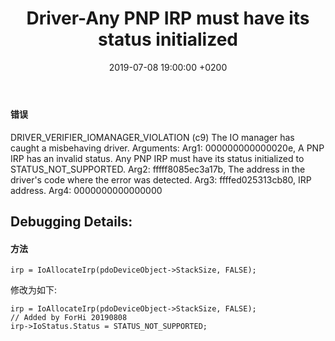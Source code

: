 ﻿---
layout: post
title:  "Driver-Any PNP IRP must have its status initialized"
date:   2019-07-08 19:00:00 +0200
categories: Driver
---
#### 错误
DRIVER_VERIFIER_IOMANAGER_VIOLATION (c9)
The IO manager has caught a misbehaving driver.
Arguments:
Arg1: 000000000000020e, A PNP IRP has an invalid status. Any PNP IRP must have its status initialized
	to STATUS_NOT_SUPPORTED.
Arg2: fffff8085ec3a17b, The address in the driver's code where the error was detected.
Arg3: ffffed025313cb80, IRP address.
Arg4: 0000000000000000

Debugging Details:
------------------     

#### 方法
```
irp = IoAllocateIrp(pdoDeviceObject->StackSize, FALSE);
```
修改为如下:     
```
irp = IoAllocateIrp(pdoDeviceObject->StackSize, FALSE);
// Added by ForHi 20190808
irp->IoStatus.Status = STATUS_NOT_SUPPORTED;
```
